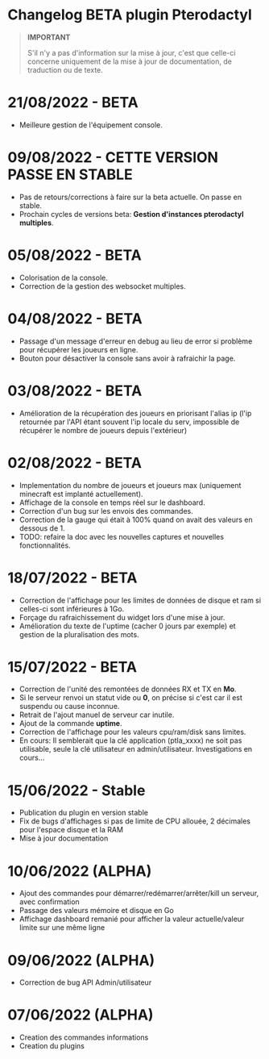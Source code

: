 # Changelog BETA plugin Pterodactyl  

> **IMPORTANT**  
>  
> S'il n'y a pas d'information sur la mise à jour, c'est que celle-ci concerne uniquement de la mise à jour de documentation, de traduction ou de texte.  

# 21/08/2022 - BETA  
  
- Meilleure gestion de l'équipement console.  

# 09/08/2022 - CETTE VERSION PASSE EN STABLE

- Pas de retours/corrections à faire sur la beta actuelle. On passe en stable.  
- Prochain cycles de versions beta: **Gestion d'instances pterodactyl multiples**.  

# 05/08/2022 - BETA

- Colorisation de la console.  
- Correction de la gestion des websocket multiples.  

# 04/08/2022 - BETA

- Passage d'un message d'erreur en debug au lieu de error si problème pour récupérer les joueurs en ligne.  
- Bouton pour désactiver la console sans avoir à rafraichir la page.  

# 03/08/2022 - BETA

- Amélioration de la récupération des joueurs en priorisant l'alias ip (l'ip retournée par l'API étant souvent l'ip locale du serv, impossible de récupérer le nombre de joueurs depuis l'extérieur) 

# 02/08/2022 - BETA

- Implementation du nombre de joueurs et joueurs max (uniquement minecraft est implanté actuellement).  
- Affichage de la console en temps réel sur le dashboard.  
- Correction d'un bug sur les envois des commandes.  
- Correction de la gauge qui était à 100% quand on avait des valeurs en dessous de 1.  
- TODO: refaire la doc avec les nouvelles captures et nouvelles fonctionnalités.  

# 18/07/2022 - BETA  

- Correction de l'affichage pour les limites de données de disque et ram si celles-ci sont inférieures à 1Go.  
- Forçage du rafraichissement du widget lors d'une mise à jour.  
- Amélioration du texte de l'uptime (cacher 0 jours par exemple) et gestion de la pluralisation des mots.  

# 15/07/2022 - BETA

- Correction de l'unité des remontées de données RX et TX en **Mo**.  
- Si le serveur renvoi un statut vide ou **0**, on précise si c'est car il est suspendu ou cause inconnue.  
- Retrait de l'ajout manuel de serveur car inutile.  
- Ajout de la commande **uptime**.  
- Correction de l'affichage pour les valeurs cpu/ram/disk sans limites.
- En cours: Il semblerait que la clé application (ptla_xxxx) ne soit pas utilisable, seule la clé utilisateur en admin/utilisateur. Investigations en cours...  


# 15/06/2022 - Stable

- Publication du plugin en version stable
- Fix de bugs d'affichages si pas de limite de CPU allouée, 2 décimales pour l'espace disque et la RAM
- Mise à jour documentation


# 10/06/2022 (ALPHA)

- Ajout des commandes pour démarrer/redémarrer/arrêter/kill un serveur, avec confirmation  
- Passage des valeurs mémoire et disque en Go  
- Affichage dashboard remanié pour afficher la valeur actuelle/valeur limite sur une même ligne 


# 09/06/2022 (ALPHA)

- Correction de bug API Admin/utilisateur


# 07/06/2022 (ALPHA)

- Creation des commandes informations
- Creation du plugins
